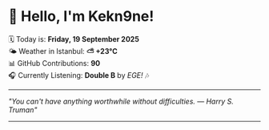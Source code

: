 # 👋 Hello, I'm Kekn9ne!

🗓️ Today is: **Friday, 19 September 2025**  
🌤️ Weather in Istanbul: **⛅️  +23°C**  
📊 GitHub Contributions: **90**  
🎧 Currently Listening: **Double B** by *EGE!* 🎶

---

_"You can't have anything worthwhile without difficulties. — *Harry S. Truman*"_

---
